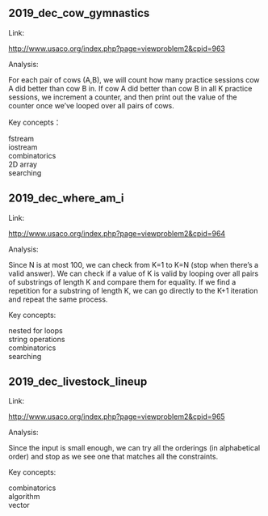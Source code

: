 ## 2019_dec_cow_gymnastics ##

Link:   
  
http://www.usaco.org/index.php?page=viewproblem2&cpid=963

Analysis:   
  
For each pair of cows (A,B), we will count how many practice sessions cow A did better than cow B in. If cow A did better than cow B in all K practice sessions, we increment a counter, and then print out the value of the counter once we’ve looped over all pairs of cows.

Key concepts：   
  
fstream   
iostream       
combinatorics   
2D array  
searching   

## 2019_dec_where_am_i ##

Link:   
  
http://www.usaco.org/index.php?page=viewproblem2&cpid=964

Analysis:   
  
Since N is at most 100, we can check from K=1 to K=N (stop when there’s a valid answer).
We can check if a value of K is valid by looping over all pairs of substrings of length K and compare them for equality. If we find a repetition for a substring of length K,  we can go directly to the K+1 iteration and repeat the same process.

Key concepts:   
  
nested for loops  
string operations  
combinatorics  
searching    

## 2019_dec_livestock_lineup ##

Link:   
  
http://www.usaco.org/index.php?page=viewproblem2&cpid=965

Analysis:   
  
Since the input is small enough, we can try all the orderings (in alphabetical order) and stop as we see one that matches all the constraints.

Key concepts:   
  
combinatorics   
algorithm  
vector   
